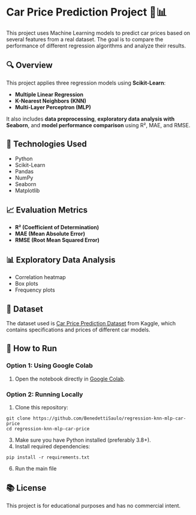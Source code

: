 # Car Price Prediction Project 🚗📊

This project uses Machine Learning models to predict car prices based on several features from a real dataset. The goal is to compare the performance of different regression algorithms and analyze their results.

## 🔍 Overview

This project applies three regression models using **Scikit-Learn**:

- **Multiple Linear Regression**
- **K-Nearest Neighbors (KNN)**
- **Multi-Layer Perceptron (MLP)**

It also includes **data preprocessing**, **exploratory data analysis with Seaborn**, and **model performance comparison** using R², MAE, and RMSE.

## 🧠 Technologies Used

- Python
- Scikit-Learn
- Pandas
- NumPy
- Seaborn
- Matplotlib

## 📈 Evaluation Metrics

- **R² (Coefficient of Determination)**
- **MAE (Mean Absolute Error)**
- **RMSE (Root Mean Squared Error)**

## 📊 Exploratory Data Analysis

- Correlation heatmap
- Box plots
- Frequency plots

## 📁 Dataset

The dataset used is [Car Price Prediction Dataset](https://www.kaggle.com/datasets/hellbuoy/car-price-prediction) from Kaggle, which contains specifications and prices of different car models.

## 🚀 How to Run

### Option 1: Using Google Colab

1. Open the notebook directly in [Google Colab](https://colab.research.google.com/drive/1go0UaV2YsGKubJxeQkig9HxueSIaqWXq?usp=sharing).

### Option 2: Running Locally

1. Clone this repository:
  ```
  git clone https://github.com/BenedettiSaulo/regression-knn-mlp-car-price
  cd regression-knn-mlp-car-price
  ```
3. Make sure you have Python installed (preferably 3.8+).
4. Install required dependencies:
  ```
  pip install -r requirements.txt
  ```
6. Run the main file

## 📚 License
This project is for educational purposes and has no commercial intent.

